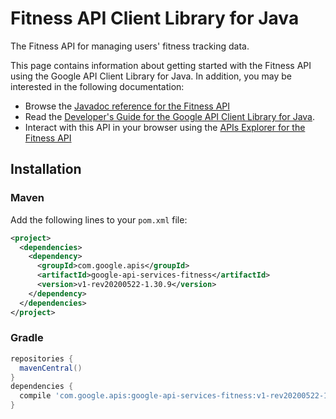 # Fitness API Client Library for Java

The Fitness API for managing users' fitness tracking data.

This page contains information about getting started with the Fitness API
using the Google API Client Library for Java. In addition, you may be interested
in the following documentation:

* Browse the [Javadoc reference for the Fitness API][javadoc]
* Read the [Developer's Guide for the Google API Client Library for Java][google-api-client].
* Interact with this API in your browser using the [APIs Explorer for the Fitness API][api-explorer]

## Installation

### Maven

Add the following lines to your `pom.xml` file:

```xml
<project>
  <dependencies>
    <dependency>
      <groupId>com.google.apis</groupId>
      <artifactId>google-api-services-fitness</artifactId>
      <version>v1-rev20200522-1.30.9</version>
    </dependency>
  </dependencies>
</project>
```

### Gradle

```gradle
repositories {
  mavenCentral()
}
dependencies {
  compile 'com.google.apis:google-api-services-fitness:v1-rev20200522-1.30.9'
}
```

[javadoc]: https://googleapis.dev/java/google-api-services-fitness/latest/index.html
[google-api-client]: https://github.com/googleapis/google-api-java-client/
[api-explorer]: https://developers.google.com/apis-explorer/#p/fitness/v1/

